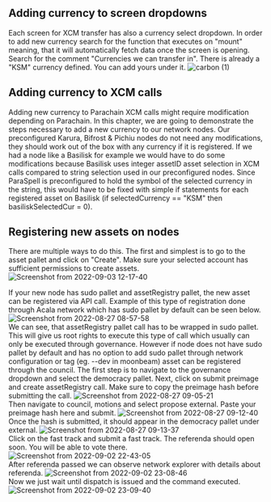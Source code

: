 ## Adding currency to screen dropdowns
Each screen for XCM transfer has also a currency select dropdown. In order to add new currency search for the function that executes on "mount" meaning, that it will automatically fetch data once the screen is opening. Search for the comment "Currencies we can transfer in". There is already a "KSM" currency defined. You can add yours under it.
![carbon (1)](https://user-images.githubusercontent.com/55763425/188236673-d4689334-a274-4cff-8cbc-df3aaa1fc4c3.png)
## Adding currency to XCM calls
Adding new currency to Parachain XCM calls might require modification depending on Parachain. In this chapter, we are going to demonstrate the steps necessary to add a new currency to our network nodes. Our preconfigured Karura, Bifrost & Pichiu nodes do not need any modifications, they should work out of the box with any currency if it is registered. If we had a node like a Basilisk for example we would have to do some modifications because Basilisk uses integer assetID asset selection in XCM calls compared to string selection used in our preconfigured nodes. Since ParaSpell is preconfigured to hold the symbol of the selected currency in the string, this would have to be fixed with simple if statements for each registered asset on Basilisk (if selectedCurrency == "KSM" then basiliskSelectedCur = 0).
## Registering new assets on nodes
There are multiple ways to do this. The first and simplest is to go to the asset pallet and click on "Create". Make sure your selected account has sufficient permissions to create assets.
![Screenshot from 2022-09-03 12-17-40](https://user-images.githubusercontent.com/55763425/188266274-7e48317a-87fd-4c54-ab74-067b969d0037.png)


If your new node has sudo pallet and assetRegistry pallet, the new asset can be registered via API call. Example of this type of registration done through Acala network which has sudo pallet by default can be seen below.
![Screenshot from 2022-08-27 08-57-58](https://user-images.githubusercontent.com/55763425/187018974-cfcbd387-510c-4dfb-b4e9-906342a55a9e.png)
<br >We can see, that assetRegistry pallet call has to be wrapped in sudo pallet. This will give us root rights to execute this type of call  which usually can only be executed through governance. However if node does not have sudo pallet by default and has no option to add sudo pallet through network configuration or tag (eg. --dev in moonbeam) asset can be registered through the council. The first step is to navigate to the governance dropdown and select the democracy pallet. Next, click on submit preimage and create assetRegistry call. Make sure to copy the preimage hash before submitting the call.
![Screenshot from 2022-08-27 09-05-21](https://user-images.githubusercontent.com/55763425/187019267-527f0f61-1f14-4f23-a90c-14d6bfea9b59.png)
<br >Then navigate to council, motions and select propose external. Paste your preimage hash here and submit.
![Screenshot from 2022-08-27 09-12-40](https://user-images.githubusercontent.com/55763425/187019467-99be7f9e-9800-4872-8475-ec24c8d860db.png)
<br >Once the hash is submitted, it should appear in the democracy pallet under external. 
![Screenshot from 2022-08-27 09-13-37](https://user-images.githubusercontent.com/55763425/187019553-75e051eb-e30d-4ab5-aa28-6e4c1ef66df4.png)
<br>Click on the fast track and submit a fast track. The referenda should open soon. You will be able to vote there.
![Screenshot from 2022-09-02 22-43-05](https://user-images.githubusercontent.com/55763425/188235914-6a69920b-d320-4b7c-b6a7-6d05d85d5d6e.png)
<br>After referenda passed we can observe network explorer with details about referenda.
![Screenshot from 2022-09-02 23-08-46](https://user-images.githubusercontent.com/55763425/188235911-c55d5bdc-7064-405f-aed0-e5955981677b.png)
<br>Now we just wait until dispatch is issued and the command executed.
![Screenshot from 2022-09-02 23-09-40](https://user-images.githubusercontent.com/55763425/188235904-ec7dbcbc-4fe3-47bb-b893-8b0010a015d8.png)

